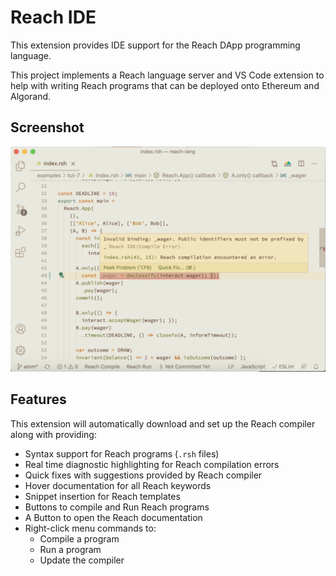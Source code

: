 # Reach IDE

This extension provides IDE support for the Reach DApp programming language.

This project implements a Reach language server and VS Code extension to help with writing Reach programs that can be deployed onto Ethereum and Algorand.

## Screenshot
![screenshot](images/screenshot.png)

## Features
This extension will automatically download and set up the Reach compiler along with providing:
- Syntax support for Reach programs (`.rsh` files)
- Real time diagnostic highlighting for Reach compilation errors
- Quick fixes with suggestions provided by Reach compiler
- Hover documentation for all Reach keywords
- Snippet insertion for Reach templates
- Buttons to compile and Run Reach programs
- A Button to open the Reach documentation
- Right-click menu commands to:
	- Compile a program
	- Run a program
	- Update the compiler

